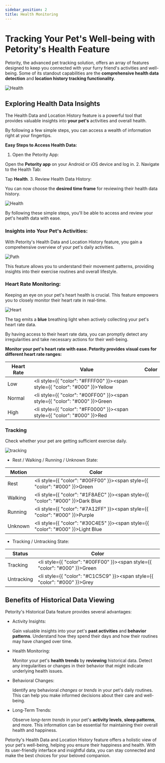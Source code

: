 ```yaml
---
sidebar_position: 2
title: Health Monitoring
---
```


# Tracking Your Pet's Well-being with Petority's Health Feature
Petority, the advanced pet tracking solution, offers an array of features designed to keep you connected with your furry friend's activities and well-being. Some of its standout capabilities are the **comprehensive health data detection** and **location history tracking functionality**. 

![Health](/img/health/Health.jpg)

## Exploring Health Data Insights

The Health Data and Location History feature is a powerful tool that provides valuable insights into **your pet's** activities and overall health. 

By following a few simple steps, you can access a wealth of information right at your fingertips.

**Easy Steps to Access Health Data:**

1. Open the Petority App:
  
  Open the **Petority app** on your Android or iOS device and log in.
2. Navigate to the Health Tab:

  Tap **Health**.
3. Review Health Data History:

  You can now choose the **desired time frame** for reviewing their health data history.

  ![Health](/img/health/time.jpg)

By following these simple steps, you'll be able to access and review your pet's health data with ease.

### Insights into Your Pet's Activities:

With Petority's Health Data and Location History feature, you gain a comprehensive overview of your pet's daily activities. 

![Path](/img/health/Activities.jpg)

This feature allows you to understand their movement patterns, providing insights into their exercise routines and overall lifestyle.

### Heart Rate Monitoring:
Keeping an eye on your pet's heart health is crucial. This feature empowers you to closely monitor their heart rate in real-time. 

![Heart](/img/health/Heart-Rate-Indicators.jpg)

The tag emits a **blue** breathing light when actively collecting your pet's heart rate data.

By having access to their heart rate data, you can promptly detect any irregularities and take necessary actions for their well-being.

**Monitor your pet's heart rate with ease. Petority provides visual cues for different heart rate ranges:**
 
| Heart Rate   | Value   | Color   |
| ----------- | ----------- | ----------- |
| Low    |  <li style={{ "color": "#FFFF00" }}><span style={{ "color": "#000" }}>Yellow</span></li> |
|  Normal     |  <li style={{ "color": "#00FF00" }}><span style={{ "color": "#000" }}>Green</span></li> |
| High      |  <li style={{ "color": "#FF0000" }}><span style={{ "color": "#000" }}>Red</span></li> |

### Tracking
Check whether your pet are getting sufficient exercise daily.

![tracking](/img/get-to-know/Tracking.jpg)

+ Rest / Walking / Running / Unknown State:

| Motion| Color   |
| ----------- | ----------- |
|  Rest    |  <li style={{ "color": "#00FF00" }}><span style={{ "color": "#000" }}>Green</span></li> |
| Walking |  <li style={{ "color": "#1F8AEC" }}><span style={{ "color": "#000" }}>Dark Blue</span></li> |
| Running |  <li style={{ "color": "#7A12FF" }}><span style={{ "color": "#000" }}>Purple</span></li> |
| Unknown |  <li style={{ "color": "#30C4E5" }}><span style={{ "color": "#000" }}>Light Blue</span></li> |

+ Tracking / Untracking State:

| Status| Color   |
| ----------- | ----------- |
|  Tracking    |  <li style={{ "color": "#00FF00" }}><span style={{ "color": "#000" }}>Green</span></li> |
| Untracking |  <li style={{ "color": "#C1C5C9" }}><span style={{ "color": "#000" }}>Grey</span></li> |

## Benefits of Historical Data Viewing

Petority's Historical Data feature provides several advantages:

+ Activity Insights:
    
    Gain valuable insights into your pet's **past activities** and **behavior patterns**. Understand how they spend their days and how their routines may have changed over time.

+ Health Monitoring:
    
    Monitor your pet's **health trends** by **reviewing** historical data. Detect any irregularities or changes in their behavior that might indicate underlying health issues.

+ Behavioral Changes:
    
    Identify any behavioral *changes* or *trends* in your pet's daily routines. This can help you make informed decisions about their care and well-being.

+ Long-Term Trends:
    
    Observe *long-term trends* in your pet's **activity levels**, **sleep patterns**, and more. This information can be essential for maintaining their overall health and happiness.

Petority's Health Data and Location History feature offers a holistic view of your pet's well-being, helping you ensure their happiness and health. With its user-friendly interface and insightful data, you can stay connected and make the best choices for your beloved companion.

 

